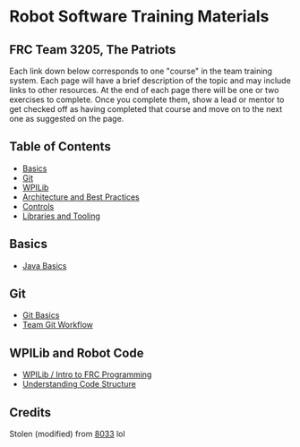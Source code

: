 # Robot Software Training Materials

## FRC Team 3205, The Patriots

Each link down below corresponds to one "course" in the team training system.
Each page will have a brief description of the topic and may include links to other resources.
At the end of each page there will be one or two exercises to complete.
Once you complete them, show a lead or mentor to get checked off as having completed that course and move on to the next one as suggested on the page.

## Table of Contents

- [Basics](#basics)
- [Git](#git)
- [WPILib](#wpilib)
- [Architecture and Best Practices](#architecture-and-best-practices)
- [Controls](#controls)
- [Libraries and Tooling](#libraries-and-tooling)

## Basics

- [Java Basics](Basics/Java.md)

## Git

- [Git Basics](Basics/BasicGit.md)
- [Team Git Workflow](Basics/GitWorkflow.md)

## WPILib and Robot Code

- [WPILib / Intro to FRC Programming](wpilib-basics/getting-started.md)
- [Understanding Code Structure](wpilib-basics/getting-started.md)

## Credits
Stolen (modified) from [8033](https://github.com/HighlanderRobotics/Highlanders-Training/tree/main) lol
